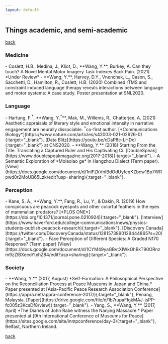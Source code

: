 ```yaml
---
layout: default
---
```


## Things academic, and semi-academic

[back](./)

<h3>Medicine</h3>
- Coslett, H.B., Medina, J., Kliot, D., **Wang, Y.**, Burkey, A. Can they touch? A Novel Mental Motor Imagery Task Indexes Back Pain. (2021) *Under Review*
- **Wang, Y.**, Harvey, D.Y., Vnenchak, L., Cason, S., Sacchetti, D., Hamilton, R., Coslett, H.B. (2020) Combined rTMS and constraint induced language therapy reveals interactions between language and motor systems: A case study. Poster presentation at SNL2020.

<h3>Language</h3>
- Hartung, F.<sup>*</sup>, **Wang, Y.<sup>*</sup>**, Mak, M., Willems, R., Chatterjee, A. (2021) Aesthetic appraisals of literary style and emotional intensity in narrative engagement are neurally dissociable. <sup>*</sup>co-first author. [*Communications Biology*](https://www.nature.com/articles/s42003-021-02926-0){:target="_blank"}. [Data Blitz](https://youtu.be/cDaP8c-LHDc){:target="_blank"} at CNS2020.
- **Wang, Y.** (2018) Starting From the Title: Translating a Captured Ruler and His Captivating Ci. [DoubleSpeak](https://www.doublespeakmagazine.org/2017-2018){:target="_blank"}.
- A Semantic Exploration of *Molaolao ge* in Hangzhou Dialect (Term paper). [View](https://docs.google.com/document/d/1nlFZkVnIBdOdUyfcqKZbcw1Bp7WRpwd0r2MoUB65Lzk/edit?usp=sharing){:target="_blank"}.

<h3>Perception</h3>
- Kane, S. A., **Wang, Y.**, Fang, R., Lu, Y., & Dakin, R. (2019) How conspicuous are peacock eyespots and other colorful feathers in the eyes of mammalian predators? [*PLOS ONE*](https://doi.org/10.1371/journal.pone.0210924){:target="_blank"}. [Interview](https://www.haverford.edu/college-communications/news/physics-students-publish-peacock-research){:target="_blank"}. [Discovery Canada](https://twitter.com/DiscoveryCanada/status/1281573890129444865?s=20){:target="_blank"}.
- Face Perception of Different Species: A Graded N170 Response? (Term paper) [View](https://docs.google.com/document/d/1CYM49yaGBvtXIWkGhBkT90ORnzm9zZlBXeeoYtxhZ84/edit?usp=sharing){:target="_blank"}.

<h3>Society</h3>
- **Wang, Y.** (2017, August) *Self-Formation: A Philosophical Perspective on the Reconciliation Process at Peace Museums in Japan and China.* Paper presented at [Asia-Pacific Peace Research Association Conference](https://appra.net/appra-conference-2017/){:target="_blank"}, Penang, Malaysia. [Paper](https://drive.google.com/file/d/1b7rupaFIgkMAJ-jsPP-fc005z3KcsDf8/view){:target="_blank"}.       
- Yang, S., **Wang, Y.** (2017, April) *The Diaries of John Rabe witness the Nanjing Massacre.* Paper presented at [9th International Conference of Museums for Peace](https://sites.google.com/site/inmpconference/day-3){:target="_blank"}, Belfast, Northern Ireland.



[back](./)
